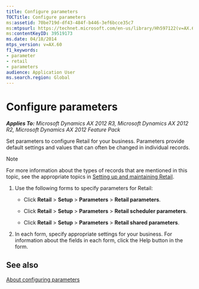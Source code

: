 ```yaml
---
title: Configure parameters
TOCTitle: Configure parameters
ms:assetid: 70be719d-df43-484f-b446-3ef6bcce35c7
ms:mtpsurl: https://technet.microsoft.com/en-us/library/Hh597122(v=AX.60)
ms:contentKeyID: 39519173
ms.date: 04/18/2014
mtps_version: v=AX.60
f1_keywords:
- parameter
- retail
- parameters
audience: Application User
ms.search.region: Global
---
```


# Configure parameters 


_**Applies To:** Microsoft Dynamics AX 2012 R3, Microsoft Dynamics AX 2012 R2, Microsoft Dynamics AX 2012 Feature Pack_

Set parameters to configure Retail for your business. Parameters provide default settings and values that can often be changed in individual records.


> [!NOTE]
> <P>For more information about the types of records that are mentioned in this topic, see the appropriate topics in <A href="setting-up-and-maintaining-retail.md">Setting up and maintaining Retail</A>.</P>



1.  Use the following forms to specify parameters for Retail:
    
      - Click **Retail** \> **Setup** \> **Parameters** \> **Retail parameters**.
    
      - Click **Retail** \> **Setup** \> **Parameters** \> **Retail scheduler parameters**.
    
      - Click **Retail** \> **Setup** \> **Parameters** \> **Retail shared parameters**.

2.  In each form, specify appropriate settings for your business. For information about the fields in each form, click the Help button in the form.

## See also

[About configuring parameters](about-configuring-parameters.md)

  


